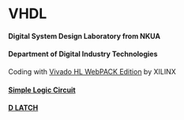 # VHDL
#### Digital System Design Laboratory from NKUA
#### Department of Digital Industry Technologies

Coding with [Vivado HL WebPACK Edition](https://www.xilinx.com/support/download.html) by XILINX

#### [Simple Logic Circuit](https://github.com/Notios/vhdl/blob/main/Ex_1.md)
#### [D LATCH](https://github.com/Notios/vhdl/blob/main/Ex_2.md)

